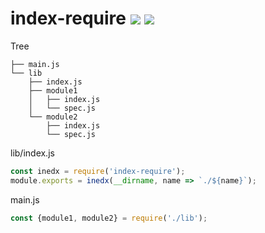 # index-require [![](https://img.shields.io/npm/v/index-require.svg)](https://www.npmjs.com/package/index-require) [![](https://img.shields.io/badge/source--000000.svg?logo=github&style=social)](https://github.com/omrilotan/mono/tree/master/packages/index-require)

Tree
```
├── main.js
└── lib
    ├── index.js
    ├── module1
    │   ├── index.js
    │   └── spec.js
    └── module2
        ├── index.js
        └── spec.js
```

lib/index.js
```js
const inedx = require('index-require');
module.exports = inedx(__dirname, name => `./${name}`);
```

main.js
```js
const {module1, module2} = require('./lib');
```
